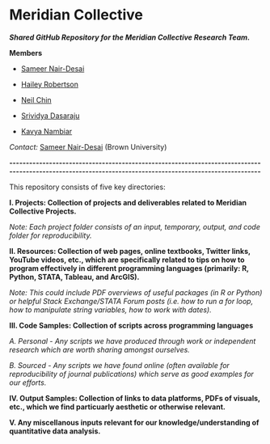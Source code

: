 # Meridian Collective
***Shared GitHub Repository for the Meridian Collective Research Team.***

**Members**

- [Sameer Nair-Desai](https://sameernairdesai.wordpress.com/)

- [Hailey Robertson](https://www.linkedin.com/in/hailey-robertson/)

- [Neil Chin](https://www.linkedin.com/in/neil-chin-3b8822126/)

- [Srividya Dasaraju](https://www.linkedin.com/in/srividya-dasaraju-580a05133/)

- [Kavya Nambiar](https://www.linkedin.com/in/kavya-nambiar-188591121/)

*Contact:* [Sameer Nair-Desai](mailto:sameer_nair-desai@brown.edu?subject=[GitHub]%20Source%20Han%20Sans) (Brown University)

**--------------------------------------------------------------------------------------------------------------------------------------------------------**

This repository consists of five key directories:

**I.      Projects: Collection of projects and deliverables related to Meridian Collective Projects.**

  *Note: Each project folder consists of an input, temporary, output, and code folder for reproducibility.*
  
**II.     Resources: Collection of web pages, online textbooks, Twitter links, YouTube videos, etc., which are specifically related to tips on how to program effectively in different programming languages (primarily: R, Python, STATA, Tableau, and ArcGIS).**

*Note: This could include PDF overviews of useful packages (in R or Python) or helpful Stack Exchange/STATA Forum posts (i.e. how to run a for loop, how to manipulate string variables, how to work with dates).*

**III.    Code Samples: Collection of scripts across programming languages**

   *A. Personal - Any scripts we have produced through work or independent research which are worth sharing amongst ourselves.*
   
   *B. Sourced - Any scripts we have found online (often available for reproducibility of journal publications) which serve as good examples for our efforts.*
    
**IV.     Output Samples: Collection of links to data platforms, PDFs of visuals, etc., which we find particuarly aesthetic or otherwise relevant.**

**V.      Any miscellanous inputs relevant for our knowledge/understanding of quantitative data analysis.**
